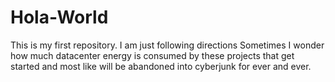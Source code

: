 # Hola-World
This is my first repository. I am just following directions
Sometimes I wonder how much datacenter energy is consumed by these projects that get started and most like will be abandoned into cyberjunk for ever and ever.
